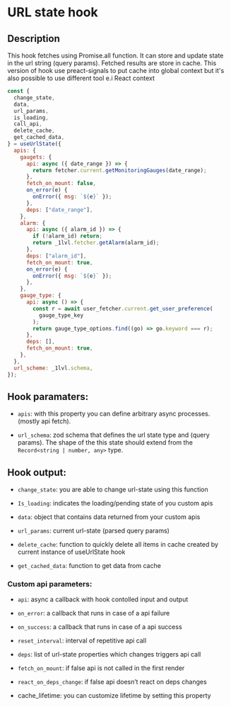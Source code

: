 # URL state hook

## Description

This hook fetches using Promise.all function. It can store and update state in the url string (query params). Fetched results are store in cache. This version of hook use preact-signals to put cache into global context but it's also possible to use different tool e.i React context

```js
const {
  change_state,
  data,
  url_params,
  is_loading,
  call_api,
  delete_cache,
  get_cached_data,
} = useUrlState({
  apis: {
    gaugets: {
      api: async ({ date_range }) => {
        return fetcher.current.getMonitoringGauges(date_range);
      },
      fetch_on_mount: false,
      on_error(e) {
        onError({ msg: `${e}` });
      },
      deps: ["date_range"],
    },
    alarm: {
      api: async ({ alarm_id }) => {
        if (!alarm_id) return;
        return _1lvl.fetcher.getAlarm(alarm_id);
      },
      deps: ["alarm_id"],
      fetch_on_mount: true,
      on_error(e) {
        onError({ msg: `${e}` });
      },
    },
    gauge_type: {
      api: async () => {
        const r = await user_fetcher.current.get_user_preference(
          gauge_type_key
        );
        return gauge_type_options.find((go) => go.keyword === r);
      },
      deps: [],
      fetch_on_mount: true,
    },
  },
  url_scheme: _1lvl.schema,
});
```

## Hook paramaters:

- `apis`: with this property you can define arbitrary async processes. (mostly api fetch).

- `url_schema`: zod schema that defines the url state type and (query params). The shape of the this state should extend from the `Record<string | number, any>` type.

## Hook output:

- `change_state`: you are able to change url-state using this function

- `Is_loading`: indicates the loading/pending state of you custom apis

- `data`: object that contains data returned from your custom apis

- `url_params`: current url-state (parsed query params)
- `delete_cache`: function to quickly delete all items in cache created by current instance of useUrlState hook
- `get_cached_data`: function to get data from cache

### Custom api parameters:

- `api`: async a callback with hook contolled input and output

- `on_error`: a callback that runs in case of a api failure

- `on_success`: a callback that runs in case of a api success

- `reset_interval`: interval of repetitive api call

- `deps`: list of url-state properties which changes triggers api call

- `fetch_on_mount`: if false api is not called in the first render

- `react_on_deps_change`: if false api doesn’t react on deps changes

- cache_lifetime: you can customize lifetime by setting this property
